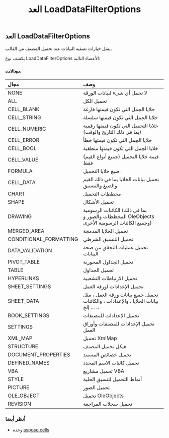 ﻿---
title: العد LoadDataFilterOptions
second_title: Aspose.Cells for Python via .NET API المراجع
description:
type: docs
weight: 2200
url: /ar/python-net/aspose.cells/loaddatafilteroptions/
is_root: false
---
##  العد LoadDataFilterOptions
يمثل خيارات تصفية البيانات عند تحميل المصنف من القالب.



يكشف نوع LoadDataFilterOptions الأعضاء التالية:

###  مجالات
| مجال| وصف|
| :- | :- |
| NONE | لا تحمل أي شيء لبيانات الورقة|
| ALL | تحميل الكل|
| CELL_BLANK | خلايا الحِمل التي تكون قيمتها فارغة|
| CELL_STRING | خلايا الحِمل التي تكون قيمتها سلسلة|
| CELL_NUMERIC | خلايا التحميل التي تكون قيمتها رقمية (بما في ذلك التاريخ والوقت)|
| CELL_ERROR | خلايا الحِمل التي تكون قيمتها خطأ|
| CELL_BOOL | خلايا الحِمل التي تكون قيمتها منطقية|
| CELL_VALUE | قيمة خلايا التحميل (جميع أنواع القيم) فقط|
| FORMULA | صيغ خلايا التحميل.|
| CELL_DATA | تحميل بيانات الخلايا بما في ذلك القيم والصيغ والتنسيق|
| CHART | مخططات التحميل|
| SHAPE | تحميل الأشكال|
| DRAWING | الكائنات الرسومية (بما في ذلك المخططات والصور و OleObjects وجميع الكائنات الرسومية الأخرى)|
| MERGED_AREA | تحميل الخلايا المدمجة|
| CONDITIONAL_FORMATTING | تحميل التنسيق الشرطي|
| DATA_VALIDATION | تحميل عمليات التحقق من صحة البيانات|
| PIVOT_TABLE | تحميل الجداول المحورية|
| TABLE | تحميل الجداول|
| HYPERLINKS | تحميل الارتباطات التشعبية|
| SHEET_SETTINGS | تحميل الإعدادات لورقة العمل|
| SHEET_DATA |تحميل جميع بيانات ورقة العمل ، مثل بيانات الخلايا ، والإعدادات ، والكائنات ، ... إلخ.|
| BOOK_SETTINGS | تحميل الإعدادات للمصنفات|
| SETTINGS | تحميل الإعدادات للمصنفات وأوراق العمل|
| XML_MAP | تحميل XmlMap|
| STRUCTURE | هيكل تحميل المصنف|
| DOCUMENT_PROPERTIES | تحميل خصائص المستند|
| DEFINED_NAMES | تحميل كائنات الاسم المحدد|
| VBA | تحميل مشاريع VBA|
| STYLE | أنماط التحميل لتنسيق الخلية|
| PICTURE | تحميل الصور|
| OLE_OBJECT | تحميل OleObjects|
| REVISION | تحميل سجلات المراجعة|



###  أنظر أيضا
* وحدة [aspose.cells](..)
